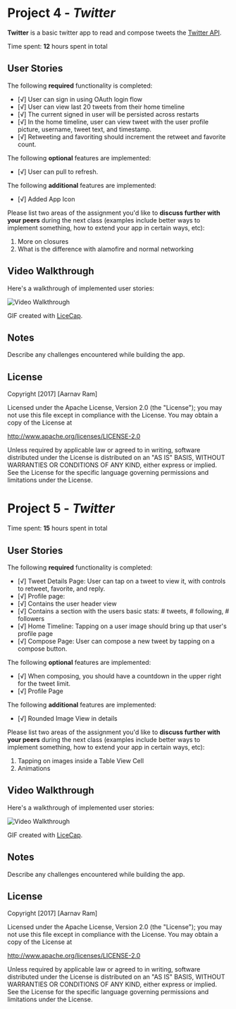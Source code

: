 # Project 4 - *Twitter*

**Twitter** is a basic twitter app to read and compose tweets the [Twitter API](https://apps.twitter.com/).

Time spent: **12** hours spent in total

## User Stories

The following **required** functionality is completed:

- [√] User can sign in using OAuth login flow
- [√] User can view last 20 tweets from their home timeline
- [√] The current signed in user will be persisted across restarts
- [√] In the home timeline, user can view tweet with the user profile picture, username, tweet text, and timestamp.
- [√] Retweeting and favoriting should increment the retweet and favorite count.

The following **optional** features are implemented:

- [√] User can pull to refresh.

The following **additional** features are implemented:

- [√] Added App Icon

Please list two areas of the assignment you'd like to **discuss further with your peers** during the next class (examples include better ways to implement something, how to extend your app in certain ways, etc):

1. More on closures
2. What is the difference with alamofire and normal networking

## Video Walkthrough 

Here's a walkthrough of implemented user stories:

<img src='https://cloud.githubusercontent.com/assets/14018274/23391817/91c4c518-fd45-11e6-8184-0ed5ddfac260.gif' title='Video Walkthrough' width='' alt='Video Walkthrough' />

GIF created with [LiceCap](http://www.cockos.com/licecap/).

## Notes

Describe any challenges encountered while building the app.

## License

Copyright [2017] [Aarnav Ram]

Licensed under the Apache License, Version 2.0 (the "License");
you may not use this file except in compliance with the License.
You may obtain a copy of the License at

http://www.apache.org/licenses/LICENSE-2.0

Unless required by applicable law or agreed to in writing, software
distributed under the License is distributed on an "AS IS" BASIS,
WITHOUT WARRANTIES OR CONDITIONS OF ANY KIND, either express or implied.
See the License for the specific language governing permissions and
limitations under the License.


# Project 5 - *Twitter*

Time spent: **15** hours spent in total

## User Stories

The following **required** functionality is completed:

- [√] Tweet Details Page: User can tap on a tweet to view it, with controls to retweet, favorite, and reply.
- [√] Profile page:
- [√] Contains the user header view
- [√] Contains a section with the users basic stats: # tweets, # following, # followers
- [√] Home Timeline: Tapping on a user image should bring up that user's profile page
- [√] Compose Page: User can compose a new tweet by tapping on a compose button.

The following **optional** features are implemented:

- [√] When composing, you should have a countdown in the upper right for the tweet limit.
- [√] Profile Page

The following **additional** features are implemented:

- [√] Rounded Image View in details

Please list two areas of the assignment you'd like to **discuss further with your peers** during the next class (examples include better ways to implement something, how to extend your app in certain ways, etc):

1. Tapping on images inside a Table View Cell
2. Animations

## Video Walkthrough 

Here's a walkthrough of implemented user stories:

<img src='https://cloud.githubusercontent.com/assets/14018274/23642408/7a288a4c-02c8-11e7-9b7c-e589b9d0fd56.gif' title='Video Walkthrough' width='' alt='Video Walkthrough' />

GIF created with [LiceCap](http://www.cockos.com/licecap/).

## Notes

Describe any challenges encountered while building the app.

## License

Copyright [2017] [Aarnav Ram]

Licensed under the Apache License, Version 2.0 (the "License");
you may not use this file except in compliance with the License.
You may obtain a copy of the License at

http://www.apache.org/licenses/LICENSE-2.0

Unless required by applicable law or agreed to in writing, software
distributed under the License is distributed on an "AS IS" BASIS,
WITHOUT WARRANTIES OR CONDITIONS OF ANY KIND, either express or implied.
See the License for the specific language governing permissions and
limitations under the License.
